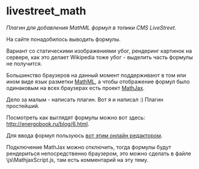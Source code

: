 # livestreet_math
*Плагин для добавления MathML формул в топики CMS LiveStreet.*

На сайте понадобилось выводить формулы.

Вариант со статическими изображениями убог, рендеринг картинок на сервере, как это делает Wikipedia тоже убог - выделить часть формулы не получится.

Большинство браузеров на данный момент поддерживают в том или ином виде язык разметки <a href="https://ru.wikipedia.org/wiki/MathML">MathML</a>, а чтобы отображение формул было одинаковым на всех браузерах есть проект <a href="http://www.mathjax.org/">MathJax</a>.

Дело за малым - написать плагин. Вот я и написал :) Плагин простейший.

Посмотреть как выглядят формулы можно вот здесь: <a href="http://energobook.ru/blog/6.html">http://energobook.ru/blog/6.html</a>.

Для ввода формул пользуюсь <a href="http://www.wiris.com/editor/demo/en/mathml-latex">вот этим онлайн редактором</a>.

Подключение MathJax можно отключить, тогда формулы будут рендериться непосредственно браузером, это можно сделать в файле \js\MathjaxScript.js, там есть комментарий на эту тему.
